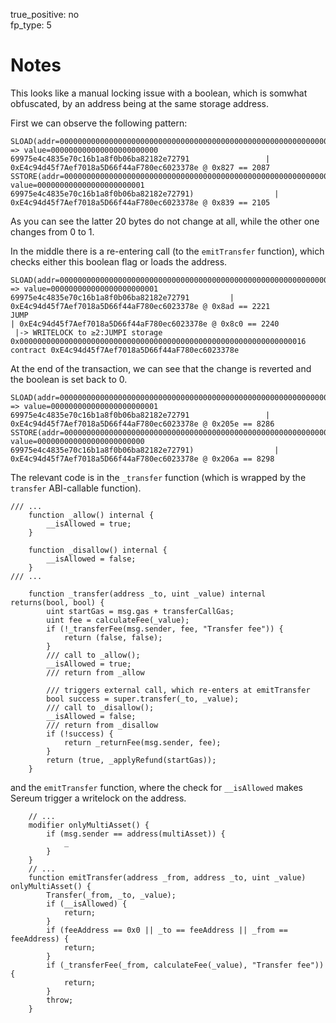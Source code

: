 true_positive: no  
fp_type: 5

# Notes

This looks like a manual locking issue with a boolean, which is somwhat
obfuscated, by an address being at the same storage address.

First we can observe the following pattern:

```
SLOAD(addr=0000000000000000000000000000000000000000000000000000000000000016) => value=000000000000000000000000 69975e4c4835e70c16b1a8f0b06ba82182e72791                 | 0xE4c94d45f7Aef7018a5D66f44aF780ec6023378e @ 0x827 == 2087
SSTORE(addr=0000000000000000000000000000000000000000000000000000000000000016,   value=000000000000000000000001 69975e4c4835e70c16b1a8f0b06ba82182e72791)                  | 0xE4c94d45f7Aef7018a5D66f44aF780ec6023378e @ 0x839 == 2105
```

As you can see the latter 20 bytes do not change at all, while the other one
changes from 0 to 1.

In the middle there is a re-entering call (to the `emitTransfer` function),
which checks either this boolean flag or loads the address.

```
SLOAD(addr=0000000000000000000000000000000000000000000000000000000000000016) => value=000000000000000000000001 69975e4c4835e70c16b1a8f0b06ba82182e72791         | 0xE4c94d45f7Aef7018a5D66f44aF780ec6023378e @ 0x8ad == 2221
JUMP                                                                                                                                                           | 0xE4c94d45f7Aef7018a5D66f44aF780ec6023378e @ 0x8c0 == 2240
 |-> WRITELOCK to ≥2:JUMPI storage 0x0000000000000000000000000000000000000000000000000000000000000016 contract 0xE4c94d45f7Aef7018a5D66f44aF780ec6023378e
```


At the end of the transaction, we can see that the change is reverted and the
boolean is set back to 0.

```
SLOAD(addr=0000000000000000000000000000000000000000000000000000000000000016) => value=000000000000000000000001 69975e4c4835e70c16b1a8f0b06ba82182e72791                 | 0xE4c94d45f7Aef7018a5D66f44aF780ec6023378e @ 0x205e == 8286
SSTORE(addr=0000000000000000000000000000000000000000000000000000000000000016,   value=000000000000000000000000 69975e4c4835e70c16b1a8f0b06ba82182e72791)                  | 0xE4c94d45f7Aef7018a5D66f44aF780ec6023378e @ 0x206a == 8298
```


The relevant code is in the `_transfer` function (which is wrapped by the
`transfer` ABI-callable function).


```solidity
/// ...
    function _allow() internal {
        __isAllowed = true;
    }

    function _disallow() internal {
        __isAllowed = false;
    }
/// ...

    function _transfer(address _to, uint _value) internal returns(bool, bool) {
        uint startGas = msg.gas + transferCallGas;
        uint fee = calculateFee(_value);
        if (!_transferFee(msg.sender, fee, "Transfer fee")) {
            return (false, false);
        }
        /// call to _allow();
        __isAllowed = true;
        /// return from _allow

        /// triggers external call, which re-enters at emitTransfer
        bool success = super.transfer(_to, _value);
        /// call to _disallow();
        __isAllowed = false;
        /// return from _disallow
        if (!success) {
            return _returnFee(msg.sender, fee);
        }
        return (true, _applyRefund(startGas));
    }
```

and the `emitTransfer` function, where the check for `__isAllowed` makes Sereum
trigger a writelock on the address.

```solidity
    // ...
    modifier onlyMultiAsset() {
        if (msg.sender == address(multiAsset)) {
            _
        }
    }
    // ...
    function emitTransfer(address _from, address _to, uint _value) onlyMultiAsset() {
        Transfer(_from, _to, _value);
        if (__isAllowed) {
            return;
        }
        if (feeAddress == 0x0 || _to == feeAddress || _from == feeAddress) {
            return;
        }
        if (_transferFee(_from, calculateFee(_value), "Transfer fee")) {
            return;
        }
        throw;
    }
```

